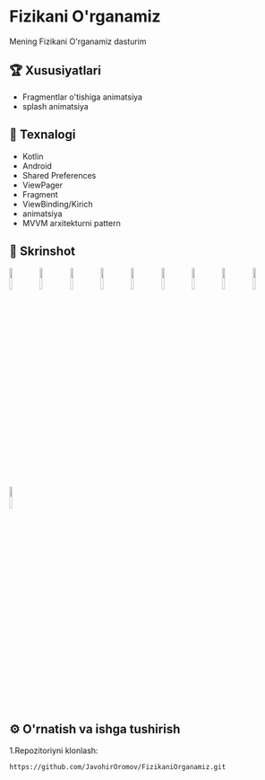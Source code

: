 # Fizikani O'rganamiz

Mening Fizikani O'rganamiz dasturim

## 🏆 Xususiyatlari

- Fragmentlar o'tishiga animatsiya
- splash animatsiya

## 🚀 Texnalogi

- Kotlin
- Android
- Shared Preferences
- ViewPager
- Fragment
- ViewBinding/Kirich
- animatsiya
- MVVM arxitekturni pattern

## 📸 Skrinshot
<p float="left">
   <img src="https://drive.google.com/uc?export=view&id=1vJcKOJ3RiBNFDWXPgTN_E41Uhyj-IjMO" width="10%" />
     <img src="https://drive.google.com/uc?export=view&id=1DdPUl2ojFilUbgMOHZQ7TU7FCe34faFS" width="10%" />
   <img src="https://drive.google.com/uc?export=view&id=1d3Dl9B5Rn9LyTtDjdzIgN8RlGKVw_8xJ" width="10%" />
   <img src="https://drive.google.com/uc?export=view&id=1b1Ee5IN8HuRuuXsQAk3uf3cmVHA762zy" width="10%" />
     <img src="https://drive.google.com/uc?export=view&id=120_BVk2jPBKcpxqDpl0tz0m8aLzzV32u" width="10%" />
    <img src="https://drive.google.com/uc?export=view&id=1kDzLML3xGPVXrsmj8EENSdgxgtqJ5jDN" width="10%" />
      <img src="https://drive.google.com/uc?export=view&id=14MVcf9wnqu5dZjgxgyc_3umowd2GwX5O" width="10%" />
    <img src="https://drive.google.com/uc?export=view&id=1nUCt2MBMBN-hAgRiAwzID9kNpvUex_OI" width="10%" />
    <img src="https://drive.google.com/uc?export=view&id=19Cc2jIw5lplHuBv2JfRcPii4GKMMRDLt" width="10%" />
  <img src="https://drive.google.com/uc?export=view&id=13wxhiAu3kSxofxSHJq-4eZUozFScijop" width="10%" />
 

</p>

## ⚙️ O'rnatish va ishga tushirish

1.Repozitoriyni klonlash:

```bash
https://github.com/JavohirOromov/FizikaniOrganamiz.git
